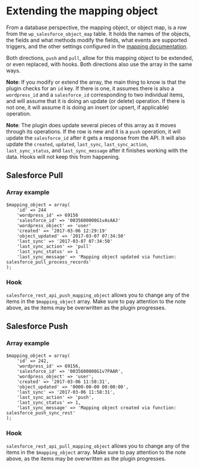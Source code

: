 # Extending the mapping object

From a database perspective, the mapping object, or object map, is a row from the `wp_salesforce_object_map` table. It holds the names of the objects, the fields and what methods modify the fields, what events are supported triggers, and the other settings configured in the [mapping documentation](./mapping.md).

Both directions, `push` and `pull`, allow for this mapping object to be extended, or even replaced, with hooks. Both directions also use the array in the same ways.

**Note**: If you modify or extend the array, the main thing to know is that the plugin checks for an `id` key. If there is one, it assumes there is also a `wordpress_id` and a `salesforce_id` corresponding to two individual items, and will assume that it is doing an update (or delete) operation. If there is not one, it will assume it is doing an insert (or upsert, if applicable) operation.

**Note**: The plugin does update several pieces of this array as it moves through its operations. If the row is new and it is a `push` operation, it will update the `salesforce_id` after it gets a response from the API. It will also update the `created`, `updated`, `last_sync`, `last_sync_action`, `last_sync_status`, and `last_sync_message` after it finishes working with the data. Hooks will not keep this from happening.

## Salesforce Pull

### Array example

```
$mapping_object = array(
    'id' => 244
    'wordpress_id' => 69158
    'salesforce_id' => '0035600000G1vAsAAJ'
    'wordpress_object' => 'user'
    'created' => '2017-03-06 12:29:19'
    'object_updated' => '2017-03-07 07:34:50'
    'last_sync' => '2017-03-07 07:34:50'
    'last_sync_action' => 'pull'
    'last_sync_status' => 1
    'last_sync_message' => 'Mapping object updated via function: salesforce_pull_process_records'
);
```

### Hook

`salesforce_rest_api_push_mapping_object` allows you to change any of the items in the `$mapping_object` array. Make sure to pay attention to the note above, as the items may be overwritten as the plugin progresses.

## Salesforce Push

### Array example

```
$mapping_object = array(
    'id' => 242,
    'wordpress_id' => 69156,
    'salesforce_id' => '0035600000G1v7PAAR',
    'wordpress_object' => 'user',
    'created' => '2017-03-06 11:58:31',
    'object_updated' => '0000-00-00 00:00:00',
    'last_sync' => '2017-03-06 11:58:31',
    'last_sync_action' => 'push',
    'last_sync_status' => 1,
    'last_sync_message' => 'Mapping object created via function: salesforce_push_sync_rest'
);
```

### Hook

`salesforce_rest_api_pull_mapping_object` allows you to change any of the items in the `$mapping_object` array. Make sure to pay attention to the note above, as the items may be overwritten as the plugin progresses.